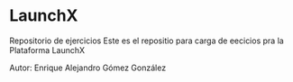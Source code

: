 # LaunchX
Repositorio de ejercicios 
Este es el repositio para carga de eecicios  pra la Plataforma LaunchX

Autor: Enrique Alejandro Gómez González
